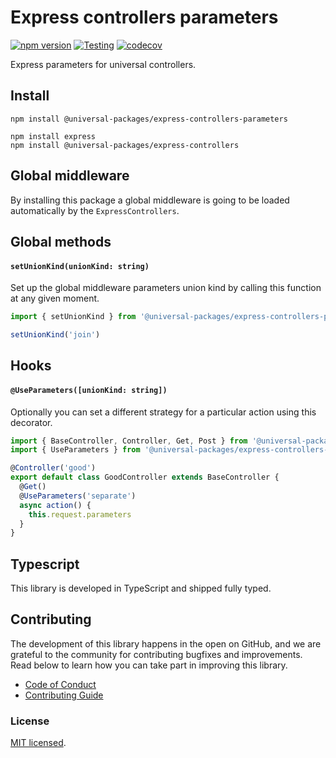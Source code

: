 # Express controllers parameters

[![npm version](https://badge.fury.io/js/@universal-packages%2Fexpress-controllers-parameters.svg)](https://www.npmjs.com/package/@universal-packages/express-controllers-parameters)
[![Testing](https://github.com/universal-packages/universal-express-controllers-parameters/actions/workflows/testing.yml/badge.svg)](https://github.com/universal-packages/universal-express-controllers-parameters/actions/workflows/testing.yml)
[![codecov](https://codecov.io/gh/universal-packages/universal-express-controllers-parameters/branch/main/graph/badge.svg?token=CXPJSN8IGL)](https://codecov.io/gh/universal-packages/universal-express-controllers-parameters)

Express parameters for universal controllers.

## Install

```shell
npm install @universal-packages/express-controllers-parameters

npm install express
npm install @universal-packages/express-controllers
```

## Global middleware

By installing this package a global middleware is going to be loaded automatically by the `ExpressControllers`.

## Global methods
#### **`setUnionKind(unionKind: string)`**

Set up the global middleware parameters union kind by calling this function at any given moment.

```js
import { setUnionKind } from '@universal-packages/express-controllers-parameters'

setUnionKind('join')
```

## Hooks
#### **`@UseParameters([unionKind: string])`**

Optionally you can set a different strategy for a particular action using this decorator.

```js
import { BaseController, Controller, Get, Post } from '@universal-packages/express-controllers'
import { UseParameters } from '@universal-packages/express-controllers-parameters'

@Controller('good')
export default class GoodController extends BaseController {
  @Get()
  @UseParameters('separate')
  async action() {
    this.request.parameters
  }
}
```

## Typescript

This library is developed in TypeScript and shipped fully typed.

## Contributing

The development of this library happens in the open on GitHub, and we are grateful to the community for contributing bugfixes and improvements. Read below to learn how you can take part in improving this library.

- [Code of Conduct](./CODE_OF_CONDUCT.md)
- [Contributing Guide](./CONTRIBUTING.md)

### License

[MIT licensed](./LICENSE).
